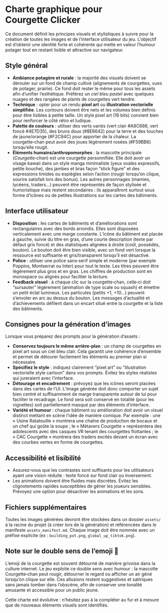 # Charte graphique pour **Courgette Clicker**

Ce document définit les principes visuels et stylistiques à suivre pour la création de toutes les images et de l’interface utilisateur du jeu. L’objectif est d’obtenir une identité forte et cohérente qui mette en valeur l’humour potager tout en restant lisible et attractive sur navigateur.

## Style général

- **Ambiance potagère et rurale** : la majorité des visuels doivent se dérouler sur un fond de champ cultivé (alignements de courgettes, vues de potager, prairie). Ce fond doit rester le même pour tous les assets afin d’unifier l’esthétique. Préférez un *ciel bleu pastel* avec quelques nuages et des rangées de plants de courgettes vert tendre.
- **Technique** : opter pour un rendu **pixel art** ou **illustration vectorielle simplifiée**. Les contours doivent être nets et les volumes bien définis pour être lisibles à petite taille. Un style pixel art (16 bits) convient bien pour renforcer le côté rétro et ludique.
- **Palette de couleurs** : utiliser des verts variés (vert clair #A8C686, vert foncé #4E7D35), des bruns doux (#8E6642) pour la terre et des touches de jaune/orange (#F2C94C) pour apporter de la chaleur. La courgette‑chan peut avoir des joues légèrement rosées (#F59BB6) lorsqu’elle rougit.
- **Éléments humains/anthropomorphes** : la mascotte principale (*Courgette‑chan*) est une courgette personnifiée. Elle doit avoir un visage kawaii dans un style manga minimaliste (yeux ovales expressifs, petite bouche), des jambes et bras façon “stick figure” et des expressions timides ou espiègles selon l’action (rougir lorsqu’on clique, sourire satisfait lors des bonus). Les autres personnages (mamies, lycéens, traders…) peuvent être représentés de façon stylisée et humoristique mais restent secondaires : ils apparaîtront surtout sous forme d’icônes ou de petites illustrations sur les cartes des bâtiments.

## Interface utilisateur

- **Disposition** : les cartes de bâtiments et d’améliorations sont rectangulaires avec des bords arrondis. Elles sont disposées verticalement avec une marge constante. L’icône du bâtiment est placée à gauche, suivie du titre en gras, d’une courte description (texte par défaut gris foncé) et des statistiques alignées à droite (coût, possédés, bouton). Le bouton doit être bien visible, avec un fond vert lorsque la ressource est suffisante et gris/transparent lorsqu’il est désactivé.
- **Police** : utiliser une police sans‑serif simple et moderne (par exemple Poppins, Montserrat ou Inter) pour tout le texte. Les titres peuvent être légèrement plus gros et en gras. Les chiffres de production sont en monospace ou alignés pour faciliter la lecture.
- **Feedback visuel** : à chaque clic sur la courgette‑chan, celle‑ci doit “sursauter” légèrement (animation de type scale ou squash) et émettre un petit éclat lumineux. Les particules (petits +1, +10…) peuvent s’envoler en arc au dessus du bouton. Les messages d’actualité et d’achievements défilent dans un encart situé entre la courgette et la liste des bâtiments.

## Consignes pour la génération d’images

Lorsque vous préparez des prompts pour la génération d’assets :

- **Conservez toujours le même arrière‑plan** : un champ de courgettes en pixel art sous un ciel bleu clair. Cela garantit une cohérence d’ensemble et permet de détourer facilement les éléments au premier plan si nécessaire.
- **Spécifiez le style** : indiquez clairement “pixel art” ou “illustration vectorielle style cartoon” dans vos prompts. Évitez les styles réalistes qui jureraient avec l’interface.
- **Détourage et encadrement** : prévoyez que les icônes seront placées dans des cartes de l’UI. L’image générée doit donc comporter un sujet bien centré et suffisamment de marge transparente autour de lui pour faciliter le recadrage. Le fond sera soit conservé en totalité (pour les vignettes) soit partiellement masqué par des éléments d’interface.
- **Variété et humour** : chaque bâtiment ou amélioration doit avoir un visuel distinct mettant en scène l’idée de manière comique. Par exemple : une « Usine Ratatouille » montrera une chaîne de production de bocaux et un chef qui goûte la soupe ; le « Métavers Courgette » représentera des adolescents avec des casques VR tenant des courgettes flottantes ; le « CAC Courgette » montrera des traders excités devant un écran avec des courbes vertes en forme de courgettes.

## Accessibilité et lisibilité

- Assurez‑vous que les contrastes sont suffisants pour les utilisateurs ayant une vision réduite : texte foncé sur fond clair ou inversement.
- Les animations doivent être fluides mais discrètes. Évitez les clignotements rapides susceptibles de gêner les joueurs sensibles. Prévoyez une option pour désactiver les animations et les sons.

## Fichiers supplémentaires

Toutes les images générées devront être stockées dans un dossier `assets/` à la racine du projet (à créer lors de la génération) et référencées dans le manifeste `assets_manifest.md`. Chaque image doit être nommée avec un préfixe explicite (ex : `building_pot.png`, `global_up_tiktok.png`).

## Note sur le double sens de l’emoji 🍆

L’emoji de la courgette est souvent détourné de manière grivoise dans la culture internet. Le jeu exploite ce double sens avec humour : la mascotte Courgette‑chan peut rougir, détourner le regard ou afficher un air gêné lorsqu’on clique sur elle. Ces allusions restent suggestives et satiriques sans jamais tomber dans l’obscène, afin de conserver une tonalité amusante et accessible pour un public jeune.

Cette charte est évolutive : n’hésitez pas à la compléter au fur et à mesure que de nouveaux éléments visuels sont identifiés.